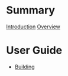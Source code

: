 # Summary

[Introduction](./introduction.md)
[Overview](./overview.md)

# User Guide

- [Building](./build.md)
